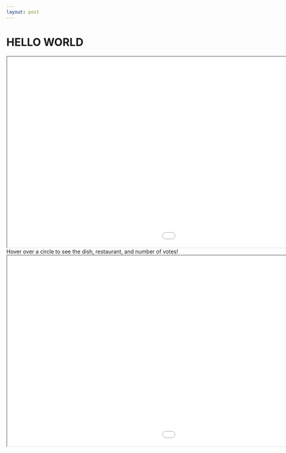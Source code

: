 ```yaml
---
layout: post
---
```


# HELLO WORLD
<div>
<iframe src="/assets/best_dishes_bos23_bar.html" height="500" width="1500"></iframe>

<div>
Hover over a circle to see the dish, restaurant, and number of votes!
<iframe src="/assets/best_dishes_boston_2023.html" height="500" width="1500"></iframe>
</div>